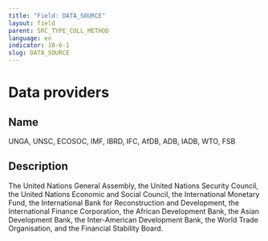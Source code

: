 ```yaml
---
title: "Field: DATA_SOURCE"
layout: field
parent: SRC_TYPE_COLL_METHOD
language: en
indicator: 10-6-1
slug: DATA_SOURCE
---
```

# Data providers

## Name

UNGA, UNSC, ECOSOC, IMF, IBRD, IFC, AfDB, ADB, IADB, WTO, FSB

## Description

The United Nations General Assembly, the United Nations Security Council, the United Nations Economic and Social Council, the International Monetary Fund, the International Bank for Reconstruction and Development, the International Finance Corporation, the African Development Bank, the Asian Development Bank, the Inter-American Development Bank, the World Trade Organisation, and the Financial Stability Board.